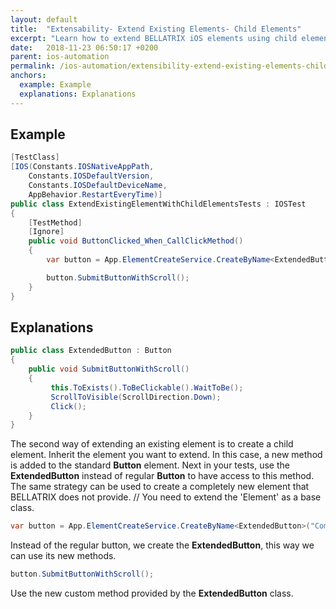 ```yaml
---
layout: default
title:  "Extensability- Extend Existing Elements- Child Elements"
excerpt: "Learn how to extend BELLATRIX iOS elements using child elements."
date:   2018-11-23 06:50:17 +0200
parent: ios-automation
permalink: /ios-automation/extensibility-extend-existing-elements-child-elements/
anchors:
  example: Example
  explanations: Explanations
---
```

Example
-------
```csharp
[TestClass]
[IOS(Constants.IOSNativeAppPath,
    Constants.IOSDefaultVersion,
    Constants.IOSDefaultDeviceName,
    AppBehavior.RestartEveryTime)]
public class ExtendExistingElementWithChildElementsTests : IOSTest
{
    [TestMethod]
    [Ignore]
    public void ButtonClicked_When_CallClickMethod()
    {
        var button = App.ElementCreateService.CreateByName<ExtendedButton>("ComputeSumButton");

        button.SubmitButtonWithScroll();
    }
}
```

Explanations
------------
```csharp
public class ExtendedButton : Button
{
    public void SubmitButtonWithScroll()
    {
         this.ToExists().ToBeClickable().WaitToBe();
         ScrollToVisible(ScrollDirection.Down);
         Click();
    }
}
```
The second way of extending an existing element is to create a child element. Inherit the element you want to extend. In this case, a new method is added to the standard **Button** element. Next in your tests, use the **ExtendedButton** instead of regular **Button** to have access to this method. The same strategy can be used to create a completely new element that BELLATRIX does not provide.
    // You need to extend the 'Element' as a base class.
```csharp
var button = App.ElementCreateService.CreateByName<ExtendedButton>("ComputeSumButton");
```
Instead of the regular button, we create the **ExtendedButton**, this way we can use its new methods.
```csharp
button.SubmitButtonWithScroll();
```
Use the new custom method provided by the **ExtendedButton** class.